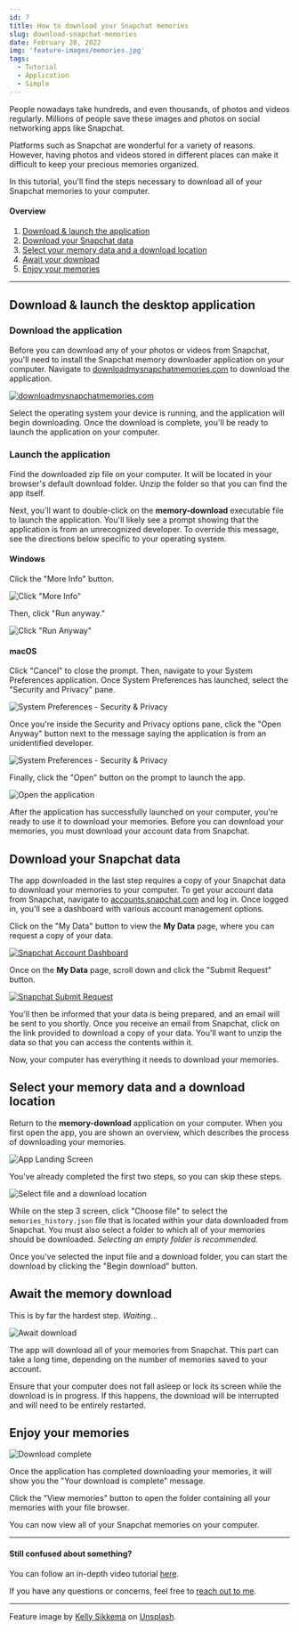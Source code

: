 ```yaml
---
id: 7
title: How to download your Snapchat memories
slug: download-snapchat-memories
date: February 20, 2022
img: 'feature-images/memories.jpg'
tags: 
  - Tutorial
  - Application
  - Simple
---
```


People nowadays take hundreds, and even thousands, of photos and videos regularly. Millions of people save these images and photos on social networking apps like Snapchat.


Platforms such as Snapchat are wonderful for a variety of reasons. However, having photos and videos stored in different places can make it difficult to keep your precious memories organized.

<!--more-->

In this tutorial, you'll find the steps necessary to download all of your Snapchat memories to your computer.

#### Overview 
1. [Download & launch the application](#download--launch-the-desktop-application)
   <!-- - [Download the application](#download-the-application)
   - [Launch the application](#launch-the-application) -->
2. [Download your Snapchat data](#download-your-snapchat-data)
3. [Select your memory data and a download location](#select-your-memory-data-and-a-download-location)
4. [Await your download](#await-the-memory-download)
5. [Enjoy your memories](#enjoy-your-memories)

---

## Download & launch the desktop application

### Download the application

Before you can download any of your photos or videos from Snapchat, you'll need to install the Snapchat memory downloader application on your computer. Navigate to [downloadmysnapchatmemories.com](https://www.downloadmysnapchatmemories.com) to download the application.

[![downloadmysnapchatmemories.com](/blog-images/memory-download/memory-downloader-site.png)](https://www.downloadmysnapchatmemories.com)

Select the operating system your device is running, and the application will begin downloading. Once the download is complete, you'll be ready to launch the application on your computer.

### Launch the application

Find the downloaded zip file on your computer. It will be located in your browser's default download folder. Unzip the folder so that you can find the app itself.

Next, you'll want to double-click on the **memory-download** executable file to launch the application. You'll likely see a prompt showing that the application is from an unrecognized developer. To override this message, see the directions below specific to your operating system.

#### Windows

Click the "More Info" button.

![Click "More Info"](/blog-images/memory-download/windows-protected-1.PNG)

Then, click "Run anyway."

![Click "Run Anyway"](/blog-images/memory-download/windows-protected-2.PNG)

#### macOS

Click "Cancel" to close the prompt. Then, navigate to your System Preferences application. Once System Preferences has launched, select the "Security and Privacy" pane.

![System Preferences - Security & Privacy](/blog-images/memory-download/system-preferences-security-privacy.png)

Once you're inside the Security and Privacy options pane, click the "Open Anyway" button next to the message saying the application is from an unidentified developer.

![System Preferences - Security & Privacy](/blog-images/memory-download/system-preferences-open-anyway.png)

Finally, click the "Open" button on the prompt to launch the app.

![Open the application](/blog-images/memory-download/open.png)

After the application has successfully launched on your computer, you're ready to use it to download your memories. Before you can download your memories, you must download your account data from Snapchat.

## Download your Snapchat data

The app downloaded in the last step requires a copy of your Snapchat data to download your memories to your computer. To get your account data from Snapchat, navigate to [accounts.snapchat.com](http://accounts.snapchat.com) and log in. Once logged in, you'll see a dashboard with various account management options.

Click on the "My Data" button to view the **My Data** page, where you can request a copy of your data.

[![Snapchat Account Dashboard](/blog-images/memory-download/snapchat-account-dashboard.png)](http://accounts.snapchat.com/accounts/welcome)

Once on the **My Data** page, scroll down and click the "Submit Request" button.

[![Snapchat Submit Request](/blog-images/memory-download/snapchat-submit-request.png)](http://accounts.snapchat.com/accounts/downloadmydata)

You'll then be informed that your data is being prepared, and an email will be sent to you shortly. Once you receive an email from Snapchat, click on the link provided to download a copy of your data. You'll want to unzip the data so that you can access the contents within it.

Now, your computer has everything it needs to download your memories.

## Select your memory data and a download location

Return to the **memory-download** application on your computer. When you first open the app, you are shown an overview, which describes the process of downloading your memories.

![App Landing Screen](/blog-images/memory-download/app-screen-0.png)

You've already completed the first two steps, so you can skip these steps.

![Select file and a download location](/blog-images/memory-download/app-screen-3.png)

While on the step 3 screen, click "Choose file" to select the `memories_history.json` file that is located within your data downloaded from Snapchat. You must also select a folder to which all of your memories should be downloaded. *Selecting an empty folder is recommended.*

Once you've selected the input file and a download folder, you can start the download by clicking the "Begin download" button.

## Await the memory download

This is by far the hardest step. *Waiting*...

![Await download](/blog-images/memory-download/app-screen-4.png)

The app will download all of your memories from Snapchat. This part can take a long time, depending on the number of memories saved to your account.

Ensure that your computer does not fall asleep or lock its screen while the download is in progress. If this happens, the download will be interrupted and will need to be entirely restarted.

## Enjoy your memories

![Download complete](/blog-images/memory-download/app-screen-5.png)

Once the application has completed downloading your memories, it will show you the "Your download is complete" message.

Click the "View memories" button to open the folder containing all your memories with your file browser.

You can now view all of your Snapchat memories on your computer.

---

#### Still confused about something?

You can follow an in-depth video tutorial [here](https://youtu.be/0_1mJ3w5LaA).

If you have any questions or concerns, feel free to [reach out to me](/contact).

---

Feature image by [Kelly Sikkema](https://unsplash.com/@kellysikkema) on [Unsplash](https://unsplash.com).
